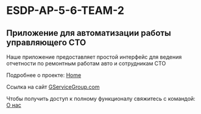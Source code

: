 # ESDP-AP-5-6-TEAM-2

## Приложение для автоматизации работы управляющего СТО
Наше приложение предоставляет простой интерфейс для ведения отчетности по ремонтным работам авто и сотрудникам СТО

Подробнее о проекте:  [Home](https://github.com/NurOrNuLL/ESDP-AP-5-6-TEAM-2/wiki)

Ссылка на сайт  [GServiceGroup.com](https://gservicegroup.top/org/1/tp/1/)

Чтобы получить доступ к полному функционалу свяжитесь с командой:  [О нас](https://github.com/NurOrNuLL/ESDP-AP-5-6-TEAM-2/wiki/%D0%9E-%D0%BD%D0%B0%D1%81)
